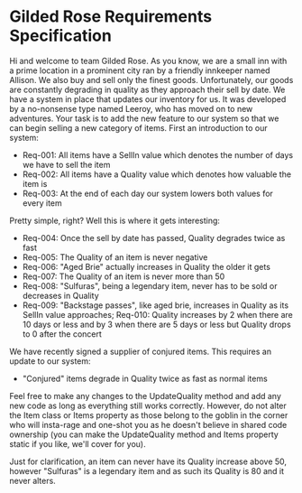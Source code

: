 # Gilded Rose Requirements Specification

Hi and welcome to team Gilded Rose. As you know, we are a small inn with a prime location in a
prominent city ran by a friendly innkeeper named Allison. We also buy and sell only the finest goods.
Unfortunately, our goods are constantly degrading in quality as they approach their sell by date. We
have a system in place that updates our inventory for us. It was developed by a no-nonsense type named
Leeroy, who has moved on to new adventures. Your task is to add the new feature to our system so that
we can begin selling a new category of items. First an introduction to our system:

* Req-001: All items have a SellIn value which denotes the number of days we have to sell the item
* Req-002: All items have a Quality value which denotes how valuable the item is
* Req-003: At the end of each day our system lowers both values for every item

Pretty simple, right? Well this is where it gets interesting:

* Req-004: Once the sell by date has passed, Quality degrades twice as fast
* Req-005: The Quality of an item is never negative
* Req-006: "Aged Brie" actually increases in Quality the older it gets
* Req-007: The Quality of an item is never more than 50
* Req-008: "Sulfuras", being a legendary item, never has to be sold or decreases in Quality
* Req-009: "Backstage passes", like aged brie, increases in Quality as its SellIn value approaches;
	Req-010: Quality increases by 2 when there are 10 days or less and by 3 when there are 5 days or less but Quality drops to 0 after the concert

We have recently signed a supplier of conjured items. This requires an update to our system:

* "Conjured" items degrade in Quality twice as fast as normal items

Feel free to make any changes to the UpdateQuality method and add any new code as long as everything
still works correctly. However, do not alter the Item class or Items property as those belong to the
goblin in the corner who will insta-rage and one-shot you as he doesn't believe in shared code
ownership (you can make the UpdateQuality method and Items property static if you like, we'll cover
for you).

Just for clarification, an item can never have its Quality increase above 50, however "Sulfuras" is a
legendary item and as such its Quality is 80 and it never alters.
